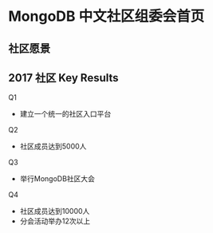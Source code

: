 # MongoDB 中文社区组委会首页

## 社区愿景

## 2017 社区 Key Results

Q1
- 建立一个统一的社区入口平台

Q2
- 社区成员达到5000人

Q3
- 举行MongoDB社区大会

Q4
- 社区成员达到10000人
- 分会活动举办12次以上
